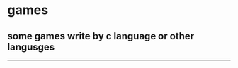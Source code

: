 # games

## some games write by c language or other langusges
----------------------------------------------

